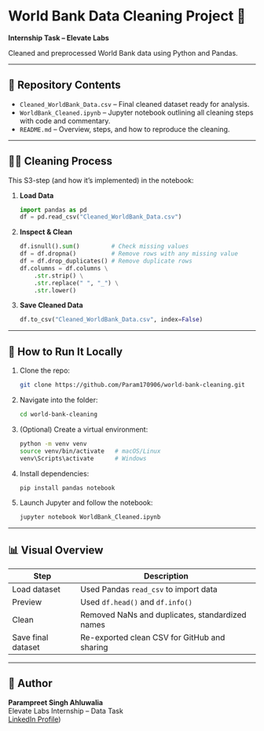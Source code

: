# World Bank Data Cleaning Project 🧹

**Internship Task – Elevate Labs**

Cleaned and preprocessed World Bank data using Python and Pandas.

---

## 📁 Repository Contents

- `Cleaned_WorldBank_Data.csv` – Final cleaned dataset ready for analysis.  
- `WorldBank_Cleaned.ipynb` – Jupyter notebook outlining all cleaning steps with code and commentary.  
- `README.md` – Overview, steps, and how to reproduce the cleaning.

---

## 🧑‍💻 Cleaning Process

This S3-step (and how it’s implemented) in the notebook:

1. **Load Data**
    ```python
    import pandas as pd
    df = pd.read_csv("Cleaned_WorldBank_Data.csv")
    ```

2. **Inspect & Clean**
    ```python
    df.isnull().sum()         # Check missing values
    df = df.dropna()          # Remove rows with any missing value
    df = df.drop_duplicates() # Remove duplicate rows
    df.columns = df.columns \
        .str.strip() \
        .str.replace(" ", "_") \
        .str.lower()
    ```

3. **Save Cleaned Data**
    ```python
    df.to_csv("Cleaned_WorldBank_Data.csv", index=False)
    ```

---

## 🚀 How to Run It Locally

1. Clone the repo:
    ```bash
    git clone https://github.com/Param170906/world-bank-cleaning.git
    ```
2. Navigate into the folder:
    ```bash
    cd world-bank-cleaning
    ```
3. (Optional) Create a virtual environment:
    ```bash
    python -m venv venv
    source venv/bin/activate   # macOS/Linux
    venv\Scripts\activate      # Windows
    ```
4. Install dependencies:
    ```bash
    pip install pandas notebook
    ```
5. Launch Jupyter and follow the notebook:
    ```bash
    jupyter notebook WorldBank_Cleaned.ipynb
    ```

---

## 📊 Visual Overview

| Step                   | Description                                       |
|------------------------|---------------------------------------------------|
| Load dataset           | Used Pandas `read_csv` to import data            |
| Preview                | Used `df.head()` and `df.info()`                 |
| Clean                  | Removed NaNs and duplicates, standardized names |
| Save final dataset     | Re-exported clean CSV for GitHub and sharing     |

---

## 🤝 Author

**Parampreet Singh Ahluwalia**  
Elevate Labs Internship – Data Task  
[LinkedIn Profile](https://www.linkedin.com/in/parampreet-singh-ahluwalia-0704582b1/))  
